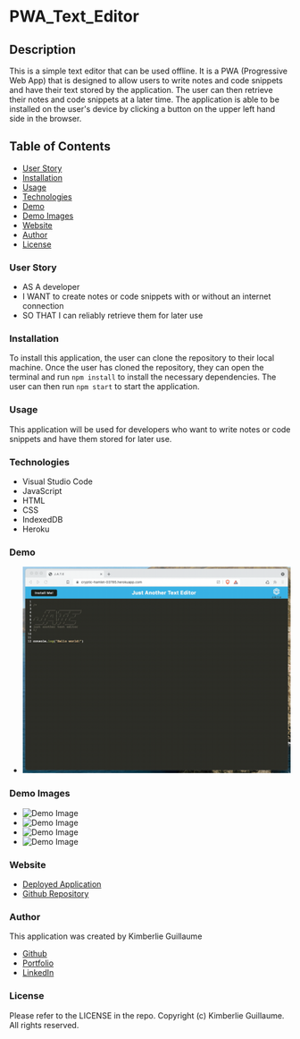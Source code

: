 # PWA_Text_Editor

## Description

This is a simple text editor that can be used offline. It is a PWA (Progressive Web App) that is designed to allow users to write notes and code snippets and have their text stored by the application. The user can then retrieve their notes and code snippets at a later time. The application is able to be installed  on the user's device by clicking a button on the upper left hand side in the browser. 

## Table of Contents

- [User Story](#user-story)
- [Installation](#installation)
- [Usage](#usage)
- [Technologies](#technologies)
- [Demo](#demo)
- [Demo Images](#demo-images)
- [Website](#website)
- [Author](#author)
- [License](#license)

### User Story 

- AS A developer 
- I WANT to create notes or code snippets with or without an internet connection
- SO THAT I can reliably retrieve them for later use

### Installation

To install this application, the user can clone the repository to their local machine. Once the user has cloned the repository, they can open the terminal and run `npm install` to install the necessary dependencies. The user can then run `npm start` to start the application.

### Usage

This application will be used for developers who want to write notes or code snippets and have them stored for later use.

### Technologies

- Visual Studio Code
- JavaScript
- HTML
- CSS
- IndexedDB
- Heroku

### Demo

- ![Demo Gif](./Assets/00-demo.gif)

### Demo Images

- ![Demo Image](./Assets/01-demo.png)
- ![Demo Image](./Assets/02-demo.png)
- ![Demo Image](./Assets/03-demo.png)
- ![Demo Image](./Assets/04-demo.png)

### Website

- [Deployed Application]()
- [Github Repository](https://github.com/kimberlie901/PWA_Text_Editor)

### Author

This application was created by Kimberlie Guillaume

- [Github](https://github.com/kimberlie901)
- [Portfolio](https://kimberlie901.github.io/Professional_Portfolio/) 
- [LinkedIn](https://www.linkedin.com/in/kjguill1024/)

### License

Please refer to the LICENSE in the repo. Copyright (c) Kimberlie Guillaume. All rights reserved. 

